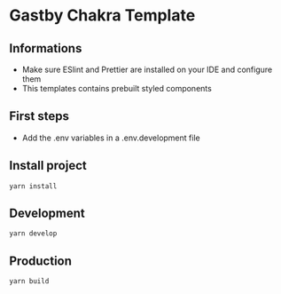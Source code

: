 # Gastby Chakra Template

## Informations

- Make sure ESlint and Prettier are installed on your IDE and configure them
- This templates contains prebuilt styled components

## First steps

- Add the .env variables in a .env.development file

## Install project

```
yarn install
```

## Development

```
yarn develop
```

## Production

```
yarn build
```
